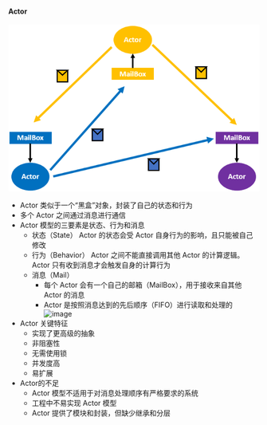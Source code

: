 #### Actor
![image](../../../ref_images/20191216/3d64427315a82ef08f4dd0fc88d9a311.png)
- Actor 类似于一个“黑盒”对象，封装了自己的状态和行为
- 多个 Actor 之间通过消息进行通信
- Actor 模型的三要素是状态、行为和消息
    - 状态（State）  Actor 的状态会受 Actor 自身行为的影响，且只能被自己修改
    - 行为（Behavior） Actor 之间不能直接调用其他 Actor 的计算逻辑。Actor 只有收到消息才会触发自身的计算行为
    - 消息（Mail）
        - 每个 Actor 会有一个自己的邮箱（MailBox），用于接收来自其他 Actor 的消息
        - Actor 是按照消息达到的先后顺序（FIFO）进行读取和处理的
![image](../../../ref_images/20191216/7f/addab9026cecd00194755f594b3ab87f.png)
- Actor 关键特征
    - 实现了更高级的抽象
    - 非阻塞性
    - 无需使用锁
    - 并发度高
    - 易扩展
- Actor的不足
    - Actor 模型不适用于对消息处理顺序有严格要求的系统
    - 工程中不易实现 Actor 模型
    - Actor 提供了模块和封装，但缺少继承和分层